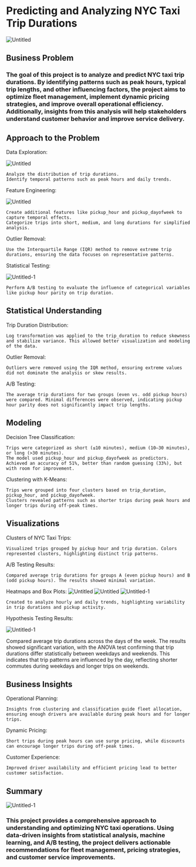 # Predicting and Analyzing NYC Taxi Trip Durations

![Untitled](https://github.com/user-attachments/assets/1c2b5644-8bab-40c9-b2fa-be2267051c34)


## Business Problem

### The goal of this project is to analyze and predict NYC taxi trip durations. By identifying patterns such as peak hours, typical trip lengths, and other influencing factors, the project aims to optimize fleet management, implement dynamic pricing strategies, and improve overall operational efficiency. Additionally, insights from this analysis will help stakeholders understand customer behavior and improve service delivery.

## Approach to the Problem

Data Exploration:

![Untitled](https://github.com/user-attachments/assets/f4372c8e-c4d5-437f-b85f-56ec6e7d460b)


    Analyze the distribution of trip durations.
    Identify temporal patterns such as peak hours and daily trends.

Feature Engineering:

![Untitled](https://github.com/user-attachments/assets/f481a07c-2ea2-4da3-b5da-b23168015fd1)


    Create additional features like pickup_hour and pickup_dayofweek to capture temporal effects.
    Categorize trips into short, medium, and long durations for simplified analysis.

Outlier Removal:

    Use the Interquartile Range (IQR) method to remove extreme trip durations, ensuring the data focuses on representative patterns.

Statistical Testing:

![Untitled-1](https://github.com/user-attachments/assets/b665a328-052c-42fb-8115-5cc41881a8e8)


    Perform A/B testing to evaluate the influence of categorical variables like pickup hour parity on trip duration.

    

## Statistical Understanding

Trip Duration Distribution:

    Log transformation was applied to the trip_duration to reduce skewness and stabilize variance. This allowed better visualization and modeling of the data.

Outlier Removal:

    Outliers were removed using the IQR method, ensuring extreme values did not dominate the analysis or skew results.

A/B Testing:

    The average trip durations for two groups (even vs. odd pickup hours) were compared. Minimal differences were observed, indicating pickup hour parity does not significantly impact trip lengths.

## Modeling
Decision Tree Classification:

    Trips were categorized as short (≤10 minutes), medium (10–30 minutes), or long (>30 minutes).
    The model used pickup_hour and pickup_dayofweek as predictors.
    Achieved an accuracy of 51%, better than random guessing (33%), but with room for improvement.

Clustering with K-Means:

    Trips were grouped into four clusters based on trip_duration, pickup_hour, and pickup_dayofweek.
    Clusters revealed patterns such as shorter trips during peak hours and longer trips during off-peak times.

## Visualizations

Clusters of NYC Taxi Trips:

    Visualized trips grouped by pickup hour and trip duration. Colors represented clusters, highlighting distinct trip patterns.

A/B Testing Results:

    Compared average trip durations for groups A (even pickup hours) and B (odd pickup hours). The results showed minimal variation.

Heatmaps and Box Plots:
![Untitled](https://github.com/user-attachments/assets/87e14095-a42b-4ab4-978a-55c6e707d9fb)
![Untitled](https://github.com/user-attachments/assets/d6243d5f-4093-4bfa-accd-f63978458fc7)
![Untitled-1](https://github.com/user-attachments/assets/5c54f54f-57a2-42ca-bb67-8d36bb7092b7)



    Created to analyze hourly and daily trends, highlighting variability in trip durations and pickup activity.

Hypothesis Testing Results:

![Untitled-1](https://github.com/user-attachments/assets/aa0c4787-3170-4b38-9bdc-b33c360b1bf8)

Compared average trip durations across the days of the week. The results showed significant variation, with the ANOVA test confirming that trip durations differ statistically between weekdays and weekends. This indicates that trip patterns are influenced by the day, reflecting shorter commutes during weekdays and longer trips on weekends.

## Business Insights 

Operational Planning:

    Insights from clustering and classification guide fleet allocation, ensuring enough drivers are available during peak hours and for longer trips.

Dynamic Pricing:

    Short trips during peak hours can use surge pricing, while discounts can encourage longer trips during off-peak times.

Customer Experience:

    Improved driver availability and efficient pricing lead to better customer satisfaction.

## Summary


![Untitled-1](https://github.com/user-attachments/assets/cef1e2a9-610d-4926-aa5e-2031d5a49c7b)

### This project provides a comprehensive approach to understanding and optimizing NYC taxi operations. Using data-driven insights from statistical analysis, machine learning, and A/B testing, the project delivers actionable recommendations for fleet management, pricing strategies, and customer service improvements.


